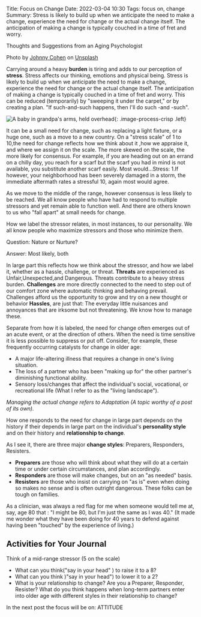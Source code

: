 Title: Focus on Change
Date: 2022-03-04 10:30
Tags: focus on, change
Summary: Stress is likely to build up when we anticipate the need to make a change, experience the need for change or the actual change itself. The anticipation of making a change is typically couched in a time of fret and worry.

Thoughts and Suggestions from an Aging Psychologist

Photo by [Johnny Cohen](https://unsplash.com/@jonecohen) on [Unsplash](https://unsplash.com/)

Carrying around a heavy **burden** is tiring and adds to our perception of **stress**. Stress affects our thinking, emotions and physical being. Stress is likely to build up when we anticipate the need to make a change, experience the need for change or the actual change itself. The anticipation of making a change is typically couched in a time of fret and worry. This can be reduced (temporarily) by "sweeping it under the carpet," or by creating a plan. "If such-and-such happens, then I'll do such -and -such".

![A baby in grandpa's arms, held overhead]({static}/images/johnny-cohen-OxOxqLAWvE0-unsplash.jpg){: .image-process-crisp .left}

It can be a small need for change, such as replacing a light fixture, or a huge one, such as a move to a new country. On a "stress scale" of 1 to 10,the need for change reflects how we think about it ,how we appraise it, and where we assign it on the scale. The more skewed on the scale, the more likely for consensus. For example, if you are heading out on an errand on a chilly day, you reach for a scarf but the scarf you had in mind is not available, you substitute another scarf easily. Most would...Stress: 1.If however, your neighborhood has been severely damaged in a storm, the immediate aftermath rates a stressful 10, again most would agree.

As we move to the middle of the range, however consensus is less likely to be reached. We all know people who have had to respond to multiple stressors and yet remain able to function well. And there are others known to us who "fall apart" at small needs for change.

How we label the stressor relates, in most instances, to our personality. We all know people who maximize stressors and those who minimize them.

Question: Nature or Nurture?

Answer: Most likely, both

In large part this reflects how we think about the stressor, and how we label it, whether as a hassle, challenge, or threat. **Threats** are experienced as Unfair,Unexpected,and Dangerous. Threats contribute to a heavy stress burden. **Challenges** are more directly connected to the need to step out of our comfort zone where automatic thinking and behaving prevail. Challenges afford us the opportunity to grow and try on a new thought or behavior **Hassles**, are just that: The everyday little nuisances and annoyances that are irksome but not threatening. We know how to manage these.

Separate from how it is labeled, the need for change often emerges out of an acute event, or at the direction of others. When the need is time sensitive it is less possible to suppress or put off. Consider, for example, these frequently occurring catalysts for change in older age:

* A major life-altering illness that requires a change in one's living situation.
* The loss of a partner who has been "making up for" the other partner's diminishing functional ability.
* Sensory loss/changes that affect the individual's social, vocational, or recreational life (What I refer to as the "living landscape").

*Managing the actual change refers to Adaptation (A topic worthy of a post of its own).*

How one responds to the need for change in large part depends on the history if their depends in large part on the individual's **personality style** and on their history and **relationship to change**.

As I see it, there are three major **change styles**: Preparers, Responders, Resisters.

* **Preparers** are those who will think about what they will do at a certain time or under certain circumstances, and plan accordingly.
* **Responders** are those will make changes, but on an "as needed" basis.
* **Resisters** are those who insist on carrying on "as is" even when doing so makes no sense and is often outright dangerous. These folks can be tough on families.

As a clinician, was always a red flag for me when someone would tell me at, say, age 80 that : "I might be 80, but I'm just the same as I was 40." (It made me wonder what they have been doing for 40 years to defend against having been "touched" by the experience of living.)

## Activities for Your Journal

Think of a mid-range stressor (5 on the scale)

* What can you think("say in your head" ) to raise it to a 8?
* What can you think )"say in your head") to lower it to a 2?
* What is your relationship to change? Are you a Preparer, Responder, Resister? What do you think happens when long-term partners enter into older age with different styles in their relationship to change?

In the next post the focus will be on: ATTITUDE
